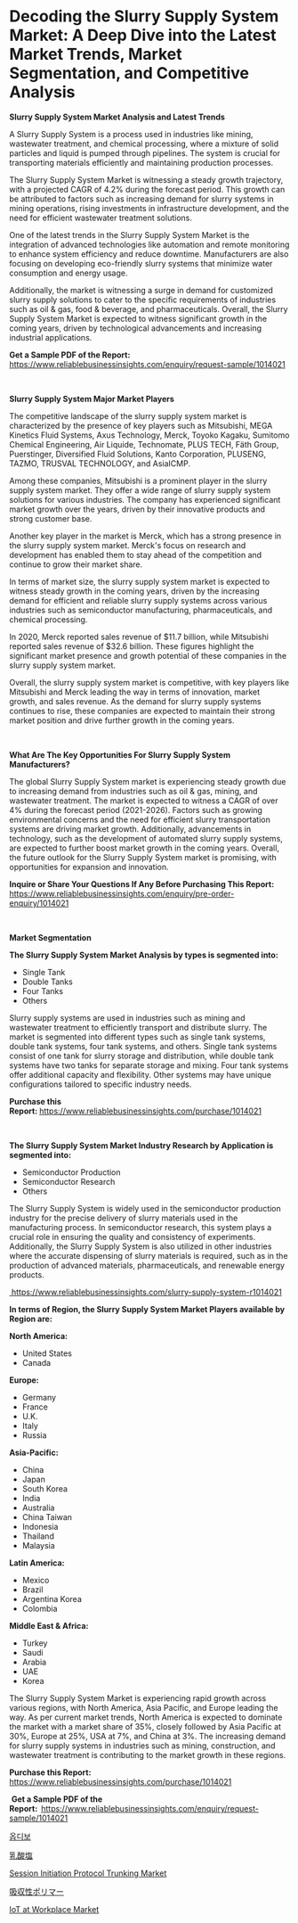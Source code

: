 <p><h1>Decoding the Slurry Supply System Market: A Deep Dive into the Latest Market Trends, Market Segmentation, and Competitive Analysis</h1></p><p><strong>Slurry Supply System Market Analysis and Latest Trends</strong></p>
<p><p>A Slurry Supply System is a process used in industries like mining, wastewater treatment, and chemical processing, where a mixture of solid particles and liquid is pumped through pipelines. The system is crucial for transporting materials efficiently and maintaining production processes.</p><p>The Slurry Supply System Market is witnessing a steady growth trajectory, with a projected CAGR of 4.2% during the forecast period. This growth can be attributed to factors such as increasing demand for slurry systems in mining operations, rising investments in infrastructure development, and the need for efficient wastewater treatment solutions.</p><p>One of the latest trends in the Slurry Supply System Market is the integration of advanced technologies like automation and remote monitoring to enhance system efficiency and reduce downtime. Manufacturers are also focusing on developing eco-friendly slurry systems that minimize water consumption and energy usage.</p><p>Additionally, the market is witnessing a surge in demand for customized slurry supply solutions to cater to the specific requirements of industries such as oil & gas, food & beverage, and pharmaceuticals. Overall, the Slurry Supply System Market is expected to witness significant growth in the coming years, driven by technological advancements and increasing industrial applications.</p></p>
<p><strong>Get a Sample PDF of the Report:&nbsp;</strong> <a href="https://www.reliablebusinessinsights.com/enquiry/request-sample/1014021">https://www.reliablebusinessinsights.com/enquiry/request-sample/1014021</a></p>
<p>&nbsp;</p>
<p><strong>Slurry Supply System Major Market Players</strong></p>
<p><p>The competitive landscape of the slurry supply system market is characterized by the presence of key players such as Mitsubishi, MEGA Kinetics Fluid Systems, Axus Technology, Merck, Toyoko Kagaku, Sumitomo Chemical Engineering, Air Liquide, Technomate, PLUS TECH, Fäth Group, Puerstinger, Diversified Fluid Solutions, Kanto Corporation, PLUSENG, TAZMO, TRUSVAL TECHNOLOGY, and AsiaICMP.</p><p>Among these companies, Mitsubishi is a prominent player in the slurry supply system market. They offer a wide range of slurry supply system solutions for various industries. The company has experienced significant market growth over the years, driven by their innovative products and strong customer base.</p><p>Another key player in the market is Merck, which has a strong presence in the slurry supply system market. Merck's focus on research and development has enabled them to stay ahead of the competition and continue to grow their market share.</p><p>In terms of market size, the slurry supply system market is expected to witness steady growth in the coming years, driven by the increasing demand for efficient and reliable slurry supply systems across various industries such as semiconductor manufacturing, pharmaceuticals, and chemical processing.</p><p>In 2020, Merck reported sales revenue of $11.7 billion, while Mitsubishi reported sales revenue of $32.6 billion. These figures highlight the significant market presence and growth potential of these companies in the slurry supply system market.</p><p>Overall, the slurry supply system market is competitive, with key players like Mitsubishi and Merck leading the way in terms of innovation, market growth, and sales revenue. As the demand for slurry supply systems continues to rise, these companies are expected to maintain their strong market position and drive further growth in the coming years.</p></p>
<p>&nbsp;</p>
<p><strong>What Are The Key Opportunities For Slurry Supply System Manufacturers?</strong></p>
<p><p>The global Slurry Supply System market is experiencing steady growth due to increasing demand from industries such as oil & gas, mining, and wastewater treatment. The market is expected to witness a CAGR of over 4% during the forecast period (2021-2026). Factors such as growing environmental concerns and the need for efficient slurry transportation systems are driving market growth. Additionally, advancements in technology, such as the development of automated slurry supply systems, are expected to further boost market growth in the coming years. Overall, the future outlook for the Slurry Supply System market is promising, with opportunities for expansion and innovation.</p></p>
<p><strong>Inquire or Share Your Questions If Any Before Purchasing This Report:</strong> <a href="https://www.reliablebusinessinsights.com/enquiry/pre-order-enquiry/1014021">https://www.reliablebusinessinsights.com/enquiry/pre-order-enquiry/1014021</a></p>
<p>&nbsp;</p>
<p><strong>Market Segmentation</strong></p>
<p><strong>The Slurry Supply System Market Analysis by types is segmented into:</strong></p>
<p><ul><li>Single Tank</li><li>Double Tanks</li><li>Four Tanks</li><li>Others</li></ul></p>
<p><p>Slurry supply systems are used in industries such as mining and wastewater treatment to efficiently transport and distribute slurry. The market is segmented into different types such as single tank systems, double tank systems, four tank systems, and others. Single tank systems consist of one tank for slurry storage and distribution, while double tank systems have two tanks for separate storage and mixing. Four tank systems offer additional capacity and flexibility. Other systems may have unique configurations tailored to specific industry needs.</p></p>
<p><strong>Purchase this Report:&nbsp;</strong><a href="https://www.reliablebusinessinsights.com/purchase/1014021">https://www.reliablebusinessinsights.com/purchase/1014021</a></p>
<p>&nbsp;</p>
<p><strong>The Slurry Supply System Market Industry Research by Application is segmented into:</strong></p>
<p><ul><li>Semiconductor Production</li><li>Semiconductor Research</li><li>Others</li></ul></p>
<p><p>The Slurry Supply System is widely used in the semiconductor production industry for the precise delivery of slurry materials used in the manufacturing process. In semiconductor research, this system plays a crucial role in ensuring the quality and consistency of experiments. Additionally, the Slurry Supply System is also utilized in other industries where the accurate dispensing of slurry materials is required, such as in the production of advanced materials, pharmaceuticals, and renewable energy products.</p></p>
<p><a href="https://www.reliablebusinessinsights.com/slurry-supply-system-r1014021">&nbsp;https://www.reliablebusinessinsights.com/slurry-supply-system-r1014021</a></p>
<p><strong>In terms of Region, the Slurry Supply System Market Players available by Region are:</strong></p>
<p>
    <p> <strong> North America: </strong>
        <ul>
            <li>United States</li>
            <li>Canada</li>
        </ul>
        </p> 
    <p> <strong> Europe: </strong>
        <ul>
            <li>Germany</li>
            <li>France</li>
            <li>U.K.</li>
            <li>Italy</li>
            <li>Russia</li>
        </ul>
        </p> 
    <p> <strong> Asia-Pacific: </strong>
        <ul>
            <li>China</li>
            <li>Japan</li>
            <li>South Korea</li>
            <li>India</li>
            <li>Australia</li>
            <li>China Taiwan</li>
            <li>Indonesia</li>
            <li>Thailand</li>
            <li>Malaysia</li>
        </ul>
        </p> 
    <p> <strong> Latin America: </strong>
        <ul>
            <li>Mexico</li>
            <li>Brazil</li>
            <li>Argentina Korea</li>
            <li>Colombia</li>
        </ul>
        </p> 
    <p> <strong> Middle East & Africa: </strong>
        <ul>
            <li>Turkey</li>
            <li>Saudi</li>
            <li>Arabia</li>
            <li>UAE</li>
            <li>Korea</li>
        </ul>
    </p>
    </p>
<p><p>The Slurry Supply System Market is experiencing rapid growth across various regions, with North America, Asia Pacific, and Europe leading the way. As per current market trends, North America is expected to dominate the market with a market share of 35%, closely followed by Asia Pacific at 30%, Europe at 25%, USA at 7%, and China at 3%. The increasing demand for slurry supply systems in industries such as mining, construction, and wastewater treatment is contributing to the market growth in these regions.</p></p>
<p><strong>Purchase this Report: </strong><a href="https://www.reliablebusinessinsights.com/purchase/1014021">https://www.reliablebusinessinsights.com/purchase/1014021</a></p>
<p>&nbsp;<strong>Get a Sample PDF of the Report:&nbsp;&nbsp;</strong><a href="https://www.reliablebusinessinsights.com/enquiry/request-sample/1014021">https://www.reliablebusinessinsights.com/enquiry/request-sample/1014021</a></p>
<p><strong></strong></p>
<p><p><a href="https://github.com/darrellockm3ytan895656/Market-Research-Report-List-2/blob/main/1726931165450.md">옵디보</a></p><p><a href="https://github.com/JessKilback/Market-Research-Report-List-1/blob/main/4492097154799.md">乳酸塩</a></p><p><a href="https://github.com/kulaberyasin52/Market-Research-Report-List-1/blob/main/session-initiation-protocol-trunking-market.md">Session Initiation Protocol Trunking Market</a></p><p><a href="https://github.com/xemfu2379520/Market-Research-Report-List-2/blob/main/2790350154800.md">吸収性ポリマー</a></p><p><a href="https://github.com/emnqcawl19/Market-Research-Report-List-1/blob/main/iot-at-workplace-market.md">IoT at Workplace Market</a></p></p>